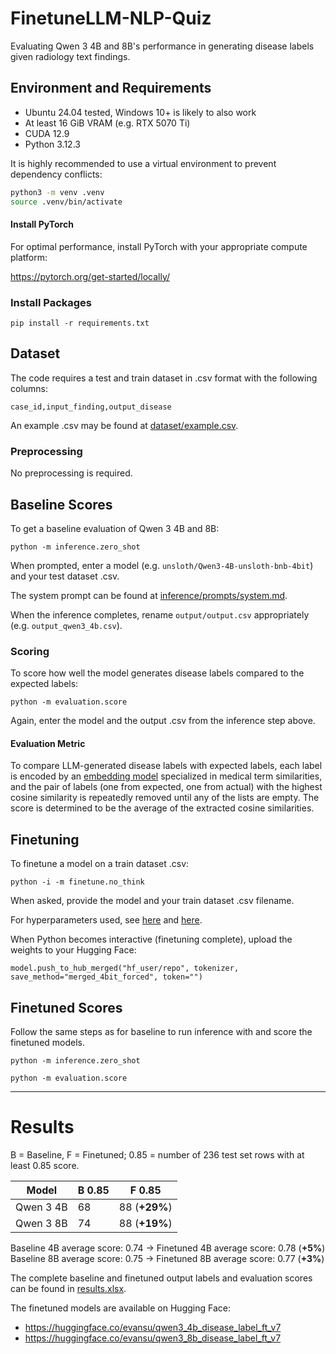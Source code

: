 # FinetuneLLM-NLP-Quiz
Evaluating Qwen 3 4B and 8B's performance in generating disease labels given radiology text findings.

## Environment and Requirements
- Ubuntu 24.04 tested, Windows 10+ is likely to also work
- At least 16 GiB VRAM (e.g. RTX 5070 Ti)
- CUDA 12.9
- Python 3.12.3

It is highly recommended to use a virtual environment to prevent dependency conflicts:
```sh
python3 -m venv .venv
source .venv/bin/activate
```

#### Install PyTorch
For optimal performance, install PyTorch with your appropriate compute platform:

https://pytorch.org/get-started/locally/

### Install Packages
```
pip install -r requirements.txt
```

## Dataset
The code requires a test and train dataset in .csv format with the following columns:
```
case_id,input_finding,output_disease
```

An example .csv may be found at [dataset/example.csv](dataset/example.csv).

### Preprocessing
No preprocessing is required.

## Baseline Scores
To get a baseline evaluation of Qwen 3 4B and 8B:
```
python -m inference.zero_shot
```

When prompted, enter a model (e.g. `unsloth/Qwen3-4B-unsloth-bnb-4bit`) and your test dataset .csv.

The system prompt can be found at [inference/prompts/system.md](inference/prompts/system.md).

When the inference completes, rename `output/output.csv` appropriately (e.g. `output_qwen3_4b.csv`).

### Scoring
To score how well the model generates disease labels compared to the expected labels:
```
python -m evaluation.score
```

Again, enter the model and the output .csv from the inference step above.

#### Evaluation Metric
To compare LLM-generated disease labels with expected labels, each label is encoded by an [embedding model](https://huggingface.co/Manal0809/medical-term-similarity) specialized in medical term similarities, and the pair of labels (one from expected, one from actual) with the highest cosine similarity is repeatedly removed until any of the lists are empty. The score is determined to be the average of the extracted cosine similarities.

## Finetuning
To finetune a model on a train dataset .csv:
```
python -i -m finetune.no_think
```

When asked, provide the model and your train dataset .csv filename.

For hyperparameters used, see [here](https://github.com/esu-rs/FinetuneLLM-NLP-Quiz/blob/main/finetune/no_think.py#L31) and [here](https://github.com/esu-rs/FinetuneLLM-NLP-Quiz/blob/main/finetune/no_think.py#L71).


When Python becomes interactive (finetuning complete), upload the weights to your Hugging Face:
```
model.push_to_hub_merged("hf_user/repo", tokenizer, save_method="merged_4bit_forced", token="")
```

## Finetuned Scores
Follow the same steps as for baseline to run inference with and score the finetuned models.

```
python -m inference.zero_shot
```

```
python -m evaluation.score
```

---

# Results
B = Baseline, F = Finetuned; 0.85 = number of 236 test set rows with at least 0.85 score.

| Model | B 0.85 | F 0.85 |
| ----- | -------- | ------- |
| Qwen 3 4B | 68 | 88 (**+29%**) |
| Qwen 3 8B | 74 | 88 (**+19%**) |

Baseline 4B average score: 0.74 → Finetuned 4B average score: 0.78 (**+5%**)<br>
Baseline 8B average score: 0.75 → Finetuned 8B average score: 0.77 (**+3%**)

The complete baseline and finetuned output labels and evaluation scores can be found in [results.xlsx](https://github.com/esu-rs/FinetuneLLM-NLP-Quiz/blob/main/output/results.xlsx).

The finetuned models are available on Hugging Face:
- https://huggingface.co/evansu/qwen3_4b_disease_label_ft_v7
- https://huggingface.co/evansu/qwen3_8b_disease_label_ft_v7
